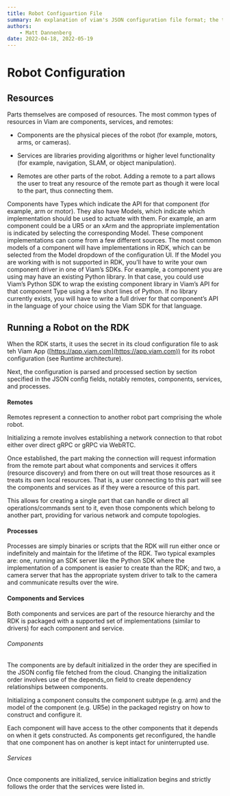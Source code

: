 ```yaml
---
title: Robot Configuartion File
summary: An explanation of viam's JSON configuration file format; the top level fields, their meanings, and example entries.
authors:
    - Matt Dannenberg
date: 2022-04-18, 2022-05-19
---
```

# Robot Configuration

## Resources
Parts themselves are composed of resources.
The most common types of resources in Viam are components, services, and remotes:

* Components are the physical pieces of the robot (for example, motors, arms, or cameras).

* Services are libraries providing algorithms or higher level functionality (for example, navigation, SLAM, or object manipulation).

* Remotes are other parts of the robot.
Adding a remote to a part allows the user to treat any resource of the remote part as though it were local to the part, thus connecting them.

Components have Types which indicate the API for that component (for example, arm or motor).
They also have Models, which indicate which implementation should be used to actuate with them.
For example, an arm component could be a UR5 or an xArm and the appropriate implementation is indicated by selecting the corresponding Model.
These component implementations can come from a few different sources.
The most common models of a component will have implementations in RDK, which can be selected from the Model dropdown of the configuration UI.
If the Model you are working with is not supported in RDK, you’ll have to write your own component driver in one of Viam’s SDKs.
For example, a component you are using may have an existing Python library.
In that case, you could use Viam’s Python SDK to wrap the existing component library in Viam’s API for that component Type using a few short lines of Python.
If no library currently exists, you will have to write a full driver for that component’s API in the language of your choice using the Viam SDK for that language.

## Running a Robot on the RDK
When the RDK starts, it uses the secret in its cloud configuration file to ask teh Viam App ([https://app.viam.com](https://app.viam.com)) for its robot configuration (see Runtime architecture).

Next, the configuration is parsed and processed section by section specified in the JSON config fields, notably remotes, components, services, and processes.

#### Remotes
Remotes represent a connection to another robot part comprising the whole robot.

Initializing a remote involves establishing a network connection to that robot either over direct gRPC or gRPC via WebRTC.

Once established, the part making the connection will request information from the remote part about what components and services it offers (resource discovery) and from there on out will treat those resources as it treats its own local resources.
That is, a user connecting to this part will see the components and services as if they were a resource of this part.

This allows for creating a single part that can handle or direct all operations/commands sent to it, even those components which belong to another part, providing for various network and compute topologies.

#### Processes
Processes are simply binaries or scripts that the RDK will run either once or indefinitely and maintain for the lifetime of the RDK.
Two typical examples are: one, running an SDK server like the Python SDK where the implementation of a component is easier to create than the RDK; and two, a camera server that has the appropriate system driver to talk to the camera and communicate results over the wire.

#### Components and Services
Both components and services are part of the resource hierarchy and the RDK is packaged with a supported set of implementations (similar to drivers) for each component and service.

###### Components
The components are by default initialized in the order they are specified in the JSON config file fetched from the cloud.
Changing the initialization order involves use of the depends_on field to create dependency relationships between components.

Initializing a component consults the component subtype (e.g. arm) and the model of the component (e.g. UR5e) in the packaged registry on how to construct and configure it.

Each component will have access to the other components that it depends on when it gets constructed.
As components get reconfigured, the handle that one component has on another is kept intact for uninterrupted use.

###### Services
Once components are initialized, service initialization begins and strictly follows the order that the services were listed in.

